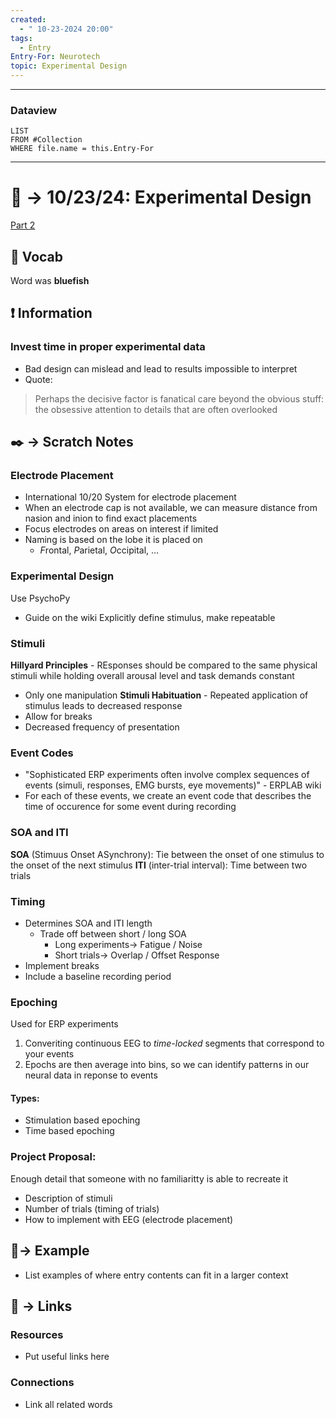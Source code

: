 ```yaml
---
created:
  - " 10-23-2024 20:00"
tags:
  - Entry
Entry-For: Neurotech
topic: Experimental Design
---
```


---
### Dataview
```dataview
LIST
FROM #Collection
WHERE file.name = this.Entry-For
```
---

# 📗 -> 10/23/24: Experimental Design
[Part 2](https://docs.google.com/presentation/d/1ML2pr_si7sPdHUW9A1yNjn6W3AzldUeFcEqxuybI8lU/edit#slide=id.g2ff5bbca94c_0_0)
## 🎤 Vocab
Word was **bluefish**

## ❗ Information
### Invest time in proper experimental data
- Bad design can mislead and lead to results impossible to interpret
- Quote: 
>  Perhaps the decisive factor is fanatical care beyond the obvious stuff: the obsessive attention to details that are often overlooked


## ✒️ -> Scratch Notes
### Electrode Placement
- International 10/20 System for electrode placement
- When an electrode cap is not available, we can measure distance from nasion and inion to find exact placements
- Focus electrodes on areas on interest if limited
- Naming is based on the lobe it is placed on
	- *F*rontal, *P*arietal, *O*ccipital, ...

### Experimental Design
Use PsychoPy
- Guide on the wiki
Explicitly define stimulus, make repeatable

### Stimuli
**Hillyard Principles** - REsponses should be compared to the same physical stimuli while holding overall arousal level and task demands constant
- Only one manipulation
**Stimuli Habituation** - Repeated application of stimulus leads to decreased response
- Allow for breaks
- Decreased frequency of presentation

### Event Codes
- "Sophisticated ERP experiments often involve complex sequences of events (simuli, responses, EMG bursts, eye movements)" - ERPLAB wiki
- For each of these events, we create an event code that describes the time of occurence for some event during recording

### SOA and ITI
**SOA** (Stimuus Onset ASynchrony): Tie between the onset of one stimulus to the onset of the next stimulus
**ITI** (inter-trial interval): Time between two trials


### Timing
- Determines SOA and ITI length
	- Trade off between short / long SOA
		- Long experiments-> Fatigue / Noise
		- Short trials-> Overlap / Offset Response
- Implement breaks
- Include a baseline recording period

### Epoching
Used for ERP experiments
1) Converiting continuous EEG to *time-locked* segments that correspond to your events
2) Epochs are then average into bins, so we can identify patterns in our neural data in reponse to events
#### Types:
- Stimulation based epoching
- Time based epoching


### Project Proposal:
Enough detail that someone with no familiaritty is able to recreate it
- Description of stimuli
- Number of trials (timing of trials)
- How to implement with EEG (electrode placement)




## 🧪-> Example
- List examples of where entry contents can fit in a larger context

## 🔗 -> Links
### Resources
- Put useful links here

### Connections
- Link all related words

